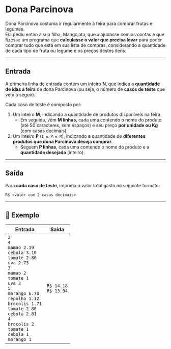 # Dona Parcinova

Dona Parcinova costuma ir regularmente à feira para comprar frutas e legumes.  
Ela pediu então à sua filha, Mangojata, que a ajudasse com as contas e que fizesse um programa que **calculasse o valor que precisa levar** para poder comprar tudo que está em sua lista de compras, considerando a quantidade de cada tipo de fruta ou legume e os preços destes itens.

---

## Entrada

A primeira linha de entrada contém um inteiro **N**, que indica a **quantidade de idas à feira** de dona Parcinova (ou seja, o número de **casos de teste** que vem a seguir).

Cada caso de teste é composto por:

1. Um inteiro **M**, indicando a quantidade de produtos disponíveis na feira.
   - Em seguida, vêm **M linhas**, cada uma contendo o nome do produto (até 50 caracteres, sem espaços) e seu preço **por unidade ou Kg** (com casas decimais).
2. Um inteiro **P** (`1 ≤ P ≤ M`), indicando a quantidade de **diferentes produtos que dona Parcinova deseja comprar**.
   - Seguem **P linhas**, cada uma contendo o nome do produto e a **quantidade desejada** (inteiro).

---

## Saída

Para **cada caso de teste**, imprima o valor total gasto no seguinte formato:

```
R$ <valor com 2 casas decimais>
```

---

## 🧪 Exemplo

| Entrada                                                                                                                                                                                                                                                                                   | Saída                    |
| ----------------------------------------------------------------------------------------------------------------------------------------------------------------------------------------------------------------------------------------------------------------------------------------- | ------------------------ |
| `2`<br>`4`<br>`mamao 2.19`<br>`cebola 3.10`<br>`tomate 2.80`<br>`uva 2.73`<br>`3`<br>`mamao 2`<br>`tomate 1`<br>`uva 3`<br>`5`<br>`morango 6.70`<br>`repolho 1.12`<br>`brocolis 1.71`<br>`tomate 2.80`<br>`cebola 2.81`<br>`4`<br>`brocolis 2`<br>`tomate 1`<br>`cebola 1`<br>`morango 1` | `R$ 14.18`<br>`R$ 13.94` |
